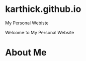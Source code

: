 # karthick.github.io
My Personal Webiste
</h1> Welcome to My Personal Website </h1>

<h1> About Me  </h1>

